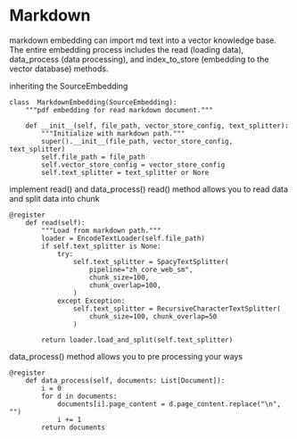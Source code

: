 Markdown
==================================
markdown embedding can import md text into a vector knowledge base. The entire embedding process includes the read (loading data), data_process (data processing), and index_to_store (embedding to the vector database) methods.

inheriting the SourceEmbedding

```
class  MarkdownEmbedding(SourceEmbedding):
    """pdf embedding for read markdown document."""

    def __init__(self, file_path, vector_store_config, text_splitter):
        """Initialize with markdown path."""
        super().__init__(file_path, vector_store_config, text_splitter)
        self.file_path = file_path
        self.vector_store_config = vector_store_config
        self.text_splitter = text_splitter or Nore
```
implement read() and data_process()
read() method allows you to read data and split data into chunk

```
@register
    def read(self):
        """Load from markdown path."""
        loader = EncodeTextLoader(self.file_path)
        if self.text_splitter is None:
            try:
                self.text_splitter = SpacyTextSplitter(
                    pipeline="zh_core_web_sm",
                    chunk_size=100,
                    chunk_overlap=100,
                )
            except Exception:
                self.text_splitter = RecursiveCharacterTextSplitter(
                    chunk_size=100, chunk_overlap=50
                )

        return loader.load_and_split(self.text_splitter)
```

data_process() method allows you to pre processing your ways
```
@register
    def data_process(self, documents: List[Document]):
        i = 0
        for d in documents:
            documents[i].page_content = d.page_content.replace("\n", "")
            i += 1
        return documents
```
